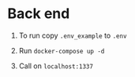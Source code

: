 # Back end

1. To run copy `.env_example` to `.env`

2. Run `docker-compose up -d`

3. Call on `localhost:1337`